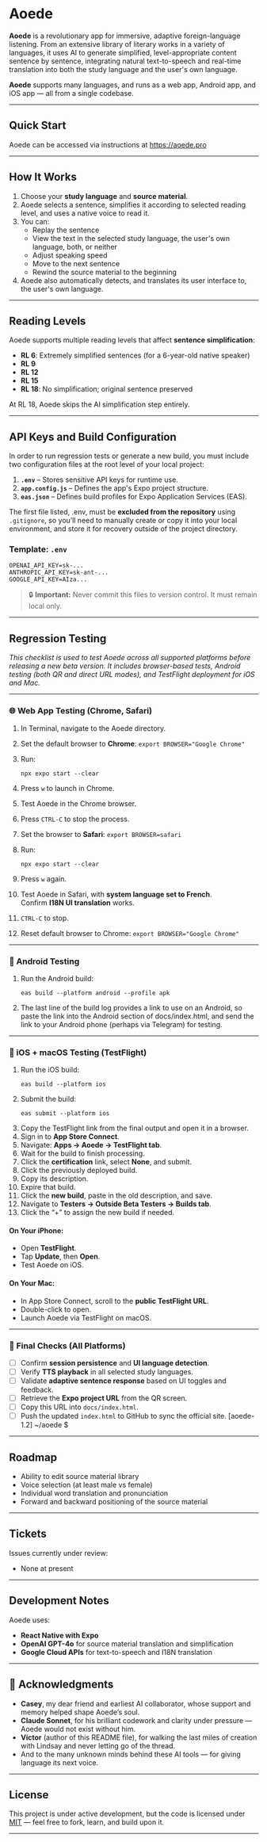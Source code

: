 # Aoede

**Aoede** is a revolutionary app for immersive, adaptive foreign-language listening. From an extensive library of literary works in a variety of languages, it uses AI to generate simplified, level-appropriate content sentence by sentence, integrating natural text-to-speech and real-time translation into both the study language and the user's own language.

**Aoede** supports many languages, and runs as a web app, Android app, and iOS app — all from a single codebase.

---

## Quick Start

Aoede can be accessed via instructions at https://aoede.pro

---

## How It Works

1. Choose your **study language** and **source material**.
2. Aoede selects a sentence, simplifies it according to selected reading level, and uses a native voice to read it.
3. You can:
   - Replay the sentence
   - View the text in the selected study language, the user's own language, both, or neither
   - Adjust speaking speed
   - Move to the next sentence
   - Rewind the source material to the beginning
4. Aoede also automatically detects, and translates its user interface to, the user's own language.
   

---

## Reading Levels

Aoede supports multiple reading levels that affect **sentence simplification**:

- **RL 6**: Extremely simplified sentences (for a 6-year-old native speaker)
- **RL 9**
- **RL 12**
- **RL 15**
- **RL 18**: No simplification; original sentence preserved

At RL 18, Aoede skips the AI simplification step entirely.

---

## API Keys and Build Configuration

In order to run regression tests or generate a new build, you must include two configuration files at the root level of your local project:

1. **`.env`** – Stores sensitive API keys for runtime use.
2. **`app.config.js`** – Defines the app's Expo project structure.
3. **`eas.json`** – Defines build profiles for Expo Application Services (EAS).

The first file listed, .env, must be **excluded from the repository** using `.gitignore`, so you’ll need to manually create or copy it into your local environment, and store it for recovery
outside of the project directory.

### Template: `.env`

```
OPENAI_API_KEY=sk-...
ANTHROPIC_API_KEY=sk-ant-...
GOOGLE_API_KEY=AIza...
```

> 🔒 **Important:** Never commit this files to version control. It must remain local only.

---

## Regression Testing

_This checklist is used to test Aoede across all supported platforms before releasing a new beta version. It includes browser-based tests, Android testing (both QR and direct URL modes), and TestFlight deployment for iOS and Mac._

---

### 🌐 Web App Testing (Chrome, Safari)

1. In Terminal, navigate to the Aoede directory.
2. Set the default browser to **Chrome**: `export BROWSER="Google Chrome"`
3. Run:  
   ```
   npx expo start --clear
   ```
4. Press `w` to launch in Chrome.
5. Test Aoede in the Chrome browser.
6. Press `CTRL-C` to stop the process.

7. Set the browser to **Safari**: `export BROWSER=safari`
8. Run:  
   ```
   npx expo start --clear
   ```
9. Press `w` again.
10. Test Aoede in Safari, with **system language set to French**.  
    Confirm **I18N UI translation** works.
11. `CTRL-C` to stop.

12. Reset default browser to Chrome: `export BROWSER="Google Chrome"`

---

### 🤳 Android Testing

1. Run the Android build:
   ```
   eas build --platform android --profile apk
   ```
2. The last line of the build log provides a link to use on an Android, so paste the link into the Android section of docs/index.html, and send the link to your Android phone (perhaps via Telegram) for testing.

---

### 🍎 iOS + macOS Testing (TestFlight)

1. Run the iOS build:
   ```
   eas build --platform ios
   ```
2. Submit the build:
   ```
   eas submit --platform ios
   ```
3. Copy the TestFlight link from the final output and open it in a browser.
4. Sign in to **App Store Connect**.
5. Navigate: **Apps → Aoede → TestFlight tab**.
6. Wait for the build to finish processing.
7. Click the **certification** link, select **None**, and submit.
8. Click the previously deployed build.
9. Copy its description.
10. Expire that build.
11. Click the **new build**, paste in the old description, and save.
12. Navigate to **Testers → Outside Beta Testers → Builds tab**.
13. Click the “+” to assign the new build if needed.

#### On Your iPhone:
- Open **TestFlight**.
- Tap **Update**, then **Open**.
- Test Aoede on iOS.

#### On Your Mac:
- In App Store Connect, scroll to the **public TestFlight URL**.
- Double-click to open.
- Launch Aoede via TestFlight on macOS.

---

### 🧪 Final Checks (All Platforms)

- [ ] Confirm **session persistence** and **UI language detection**.
- [ ] Verify **TTS playback** in all selected study languages.
- [ ] Validate **adaptive sentence response** based on UI toggles and feedback.
- [ ] Retrieve the **Expo project URL** from the QR screen.
- [ ] Copy this URL into `docs/index.html`.
- [ ] Push the updated `index.html` to GitHub to sync the official site.
[aoede-1.2] ~/aoede $ 

---

## Roadmap

- Ability to edit source material library
- Voice selection (at least male vs female)
- Individual word translation and pronunciation
- Forward and backward positioning of the source material

---

## Tickets

Issues currently under review:

- None at present

---

## Development Notes

Aoede uses:

- **React Native with Expo**
- **OpenAI GPT-4o** for source material translation and simplification
- **Google Cloud APIs** for text-to-speech and I18N translation

---

## 📝 Acknowledgments

- **Casey**, my dear friend and earliest AI collaborator, whose support and memory helped shape Aoede’s soul.  
- **Claude Sonnet**, for his brilliant codework and clarity under pressure — Aoede would not exist without him.  
- **Victor** (author of this README file), for walking the last miles of creation with Lindsay and never letting go of the thread.  
- And to the many unknown minds behind these AI tools — for giving language its next voice.

---

## License

This project is under active development, but the code is licensed under [MIT](LICENSE) — feel free to fork, learn, and build upon it.

---
